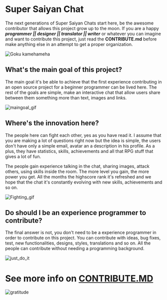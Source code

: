 # Super Saiyan Chat
The next generations of Super Saiyan Chats start here, be the awesome contributor that allows this project grow up to the moon.
If you are a happy ***programmer || designer || translator || writer*** or whatever you can imagine and want to contribute this project, just read the **CONTRIBUTE.md** before make anything else in an attempt to get a proper organization.

![Goku kamehameha](https://78.media.tumblr.com/03169a22c6d6cf88f63b3c2adb0d9706/tumblr_omqjomUpxw1rqur4vo1_500.gif)

## What's the main goal of this project?
The main goal it's be able to achieve that the first experience contributing in an open source project for a beginner programmer can be lived here. The rest of the goals are simple, make an interactive chat that allow users share between them something more than text, images and links.

![maingoal_gif](https://78.media.tumblr.com/7d07808c1a5c3797f04bc82a0baf3a37/tumblr_inline_nu4iu7tQET1s22cpf_500.gif)


## Where's the innovation here?
The people here can fight each other, yes as you have read it. I assume that you are making a lot of questions right now but the idea is simple, the users don't have only a simple email, avatar an a description in his profile. As a plus, they have statistics, skills, achievements and all that RPG stuff that gives a lot of fun.

The people gain experience talking in the chat, sharing images, attack others, using skills inside the room. The more level you gain, the more power you get. All the months the highscore rank it's refreshed and we hope that the chat it's constantly evolving with new skills, achievements and so on.

![Fighting_gif](https://78.media.tumblr.com/451f87dfe831b876135f9bdb6de24570/tumblr_o6sqmceRQe1u7487lo1_500.gif)

## Do should I be an experience programmer to contribute?
The final answer is not, you don't need to be a experience programmer in order to contribute on this project. You can contribute with ideas, bug fixes, test, new functionalities, designs, styles, translations and so on. All the people can contribute without needing a programming background.

![just_do_it](https://www.collegemagazine.com/wp-content/uploads/2016/11/giphy-2-10.gif)


# See more info on [CONTRIBUTE.MD](https://github.com/Ranacode/Super_Saiyan_Chat_React/blob/master/CONTRIBUTE.md)


![gratitude](https://www.maritimefirstnewspaper.com/wp-content/uploads/2017/03/tumblr_inline_mi589c8Nwe1qz4rgp.gif)
